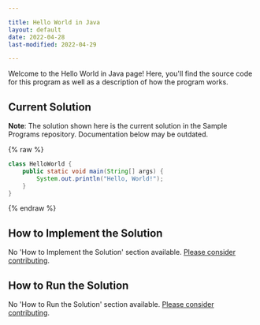 ```yaml
---

title: Hello World in Java
layout: default
date: 2022-04-28
last-modified: 2022-04-29

---
```


Welcome to the Hello World in Java page! Here, you'll find the source code for this program as well as a description of how the program works.

## Current Solution

**Note**: The solution shown here is the current solution in the Sample Programs repository. Documentation below may be outdated.

{% raw %}

```Java
class HelloWorld {
    public static void main(String[] args) {
        System.out.println("Hello, World!"); 
    }
}
```

{% endraw %}

## How to Implement the Solution

No 'How to Implement the Solution' section available. [Please consider contributing](https://github.com/TheRenegadeCoder/sample-programs-website).

## How to Run the Solution

No 'How to Run the Solution' section available. [Please consider contributing](https://github.com/TheRenegadeCoder/sample-programs-website).